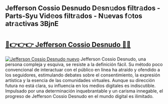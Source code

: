 ## Jefferson Cossio Desnudo D𝚎sn𝚞dos filtr𝚊dos - Parts-Syu Vid𝚎os filtr𝚊dos - N𝚞evas f𝚘tos atr𝚊ctivas 3BjnE

# <h2><a href="http://mb9ih8.tromn.icu/?c=Jefferson+Cossio+Desnudo">🔗👉👉👉 Jefferson Cossio Desnudo 🔗🔗</a></h2>

[![Jefferson Cossio Desnudo nuevo](https://i.imgur.com/pEAQMta.gif)](http://mb9ih8.tromn.icu/?c=Jefferson+Cossio+Desnudo)
Jefferson Cossio Desnudo, una persona compleja y esquiva, se resiste a la definición fácil. Su método poco convencional de interactuar con el público en línea ha atraído y ofendido a los seguidores, estimulando debates sobre el consentimiento, la expresión artística y la esencia de las comunidades virtuales. Aunque su dirección futura no está clara, su influencia en los medios digitales es indiscutible. Impulsado por una determinación inquebrantable y un carisma innegable, el progreso de Jefferson Cossio Desnudo en el mundo digital es ilimitado.
